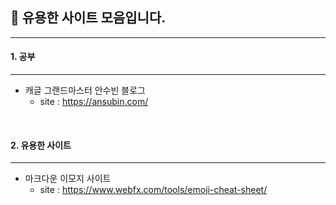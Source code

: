 ## 🎵 유용한 사이트 모음입니다.
---
#### 1. 공부
---
- 캐글 그랜드마스터 안수빈 블로그 <br/>
  + site : <https://ansubin.com/>
<br/>

#### 2. 유용한 사이트
---
- 마크다운 이모지 사이트
  + site : <https://www.webfx.com/tools/emoji-cheat-sheet/>
